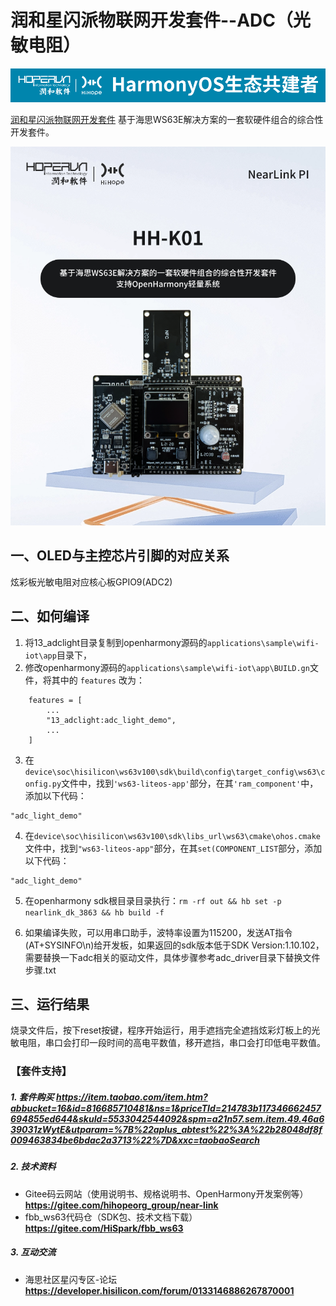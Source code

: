 # 润和星闪派物联网开发套件--ADC（光敏电阻）

![hihope_illustration](../../Image/hihope_illustration.png)

[润和星闪派物联网开发套件](https://item.taobao.com/item.htm?abbucket=16&id=816685710481&ns=1&priceTId=214783b117346662457694855ed644&skuId=5533042544092&spm=a21n57.sem.item.49.46a639031zWytE&utparam=%7B%22aplus_abtest%22%3A%22b28048df8f009463834be6bdac2a3713%22%7D&xxc=taobaoSearch) 基于海思WS63E解决方案的一套软硬件组合的综合性开发套件。

![wifi_iot](../../Image/HH-K01.png)



## 一、OLED与主控芯片引脚的对应关系

炫彩板光敏电阻对应核心板GPIO9(ADC2)

## 二、如何编译

1. 将13_adclight目录复制到openharmony源码的`applications\sample\wifi-iot\app`目录下，
2. 修改openharmony源码的`applications\sample\wifi-iot\app\BUILD.gn`文件，将其中的 `features` 改为：

```
    features = [
        ...
        "13_adclight:adc_light_demo",
        ...
    ]
```
3. 在`device\soc\hisilicon\ws63v100\sdk\build\config\target_config\ws63\config.py`文件中，找到`'ws63-liteos-app'`部分，在其`'ram_component'`中，添加以下代码：
```
"adc_light_demo"
```

4. 在`device\soc\hisilicon\ws63v100\sdk\libs_url\ws63\cmake\ohos.cmake`文件中，找到`"ws63-liteos-app"`部分，在其`set(COMPONENT_LIST`部分，添加以下代码：
```
"adc_light_demo"
```
5. 在openharmony sdk根目录目录执行：`rm -rf out && hb set -p nearlink_dk_3863 && hb build -f`

6. 如果编译失败，可以用串口助手，波特率设置为115200，发送AT指令(AT+SYSINFO\n)给开发板，如果返回的sdk版本低于SDK Version:1.10.102，需要替换一下adc相关的驱动文件，具体步骤参考adc_driver目录下替换文件步骤.txt

## 三、运行结果

烧录文件后，按下reset按键，程序开始运行，用手遮挡完全遮挡炫彩灯板上的光敏电阻，串口会打印一段时间的高电平数值，移开遮挡，串口会打印低电平数值。



### 【套件支持】

##### 1. 套件购买  https://item.taobao.com/item.htm?abbucket=16&id=816685710481&ns=1&priceTId=214783b117346662457694855ed644&skuId=5533042544092&spm=a21n57.sem.item.49.46a639031zWytE&utparam=%7B%22aplus_abtest%22%3A%22b28048df8f009463834be6bdac2a3713%22%7D&xxc=taobaoSearch

##### 2. 技术资料

- Gitee码云网站（使用说明书、规格说明书、OpenHarmony开发案例等） **https://gitee.com/hihopeorg_group/near-link**
- fbb_ws63代码仓（SDK包、技术文档下载）**https://gitee.com/HiSpark/fbb_ws63**

##### 3. 互动交流
- 海思社区星闪专区-论坛 **https://developer.hisilicon.com/forum/0133146886267870001**

